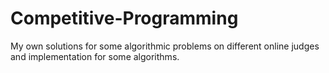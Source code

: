 # Competitive-Programming
 My own solutions for some algorithmic problems on different online judges and implementation for some algorithms.
